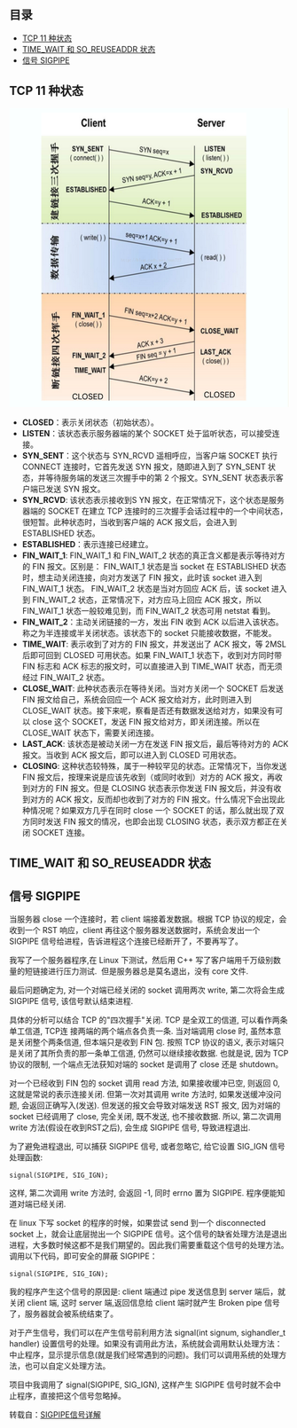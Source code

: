 ## 目录

- [TCP 11 种状态](#TCP-11-种状态)
- [TIME_WAIT 和 SO_REUSEADDR 状态](#TIME_WAIT-和-SO_REUSEADDR-状态)
- [信号 SIGPIPE](#信号-SIGPIPE)

## TCP 11 种状态

![](https://github.com/EthsonLiu/personal-notes/blob/master/_image/017.png)

- **CLOSED**：表示关闭状态（初始状态）。
- **LISTEN**：该状态表示服务器端的某个 SOCKET 处于监听状态，可以接受连接。
- **SYN_SENT**：这个状态与 SYN_RCVD 遥相呼应，当客户端 SOCKET 执行 CONNECT 连接时，它首先发送 SYN 报文，随即进入到了 SYN_SENT 状态，并等待服务端的发送三次握手中的第 2 个报文。SYN_SENT 状态表示客户端已发送 SYN 报文。
- **SYN_RCVD**: 该状态表示接收到S YN 报文，在正常情况下，这个状态是服务器端的 SOCKET 在建立 TCP 连接时的三次握手会话过程中的一个中间状态，很短暂。此种状态时，当收到客户端的 ACK 报文后，会进入到 ESTABLISHED 状态。
- **ESTABLISHED**：表示连接已经建立。
- **FIN_WAIT_1**: FIN_WAIT_1 和 FIN_WAIT_2 状态的真正含义都是表示等待对方的 FIN 报文。区别是： FIN_WAIT_1 状态是当 socket 在 ESTABLISHED 状态时，想主动关闭连接，向对方发送了 FIN 报文，此时该 socket 进入到 FIN_WAIT_1 状态。 FIN_WAIT_2 状态是当对方回应 ACK 后，该 socket 进入到 FIN_WAIT_2 状态，正常情况下，对方应马上回应 ACK 报文，所以 FIN_WAIT_1 状态一般较难见到，而 FIN_WAIT_2 状态可用 netstat 看到。
- **FIN_WAIT_2**：主动关闭链接的一方，发出 FIN 收到 ACK 以后进入该状态。称之为半连接或半关闭状态。该状态下的 socket 只能接收数据，不能发。
- **TIME_WAIT**: 表示收到了对方的 FIN 报文，并发送出了 ACK 报文，等 2MSL 后即可回到 CLOSED 可用状态。如果 FIN_WAIT_1 状态下，收到对方同时带 FIN 标志和 ACK 标志的报文时，可以直接进入到 TIME_WAIT 状态，而无须经过 FIN_WAIT_2 状态。
- **CLOSE_WAIT**: 此种状态表示在等待关闭。当对方关闭一个 SOCKET 后发送 FIN 报文给自己，系统会回应一个 ACK 报文给对方，此时则进入到 CLOSE_WAIT 状态。接下来呢，察看是否还有数据发送给对方，如果没有可以 close 这个 SOCKET，发送 FIN 报文给对方，即关闭连接。所以在 CLOSE_WAIT 状态下，需要关闭连接。
- **LAST_ACK**: 该状态是被动关闭一方在发送 FIN 报文后，最后等待对方的 ACK 报文。当收到 ACK 报文后，即可以进入到 CLOSED 可用状态。
- **CLOSING**: 这种状态较特殊，属于一种较罕见的状态。正常情况下，当你发送 FIN 报文后，按理来说是应该先收到（或同时收到）对方的 ACK 报文，再收到对方的 FIN 报文。但是 CLOSING 状态表示你发送 FIN 报文后，并没有收到对方的 ACK 报文，反而却也收到了对方的 FIN 报文。什么情况下会出现此种情况呢？如果双方几乎在同时 close 一个 SOCKET 的话，那么就出现了双方同时发送 FIN 报文的情况，也即会出现 CLOSING 状态，表示双方都正在关闭 SOCKET 连接。

## TIME_WAIT 和 SO_REUSEADDR 状态

## 信号 SIGPIPE

当服务器 close 一个连接时，若 client 端接着发数据。根据 TCP 协议的规定，会收到一个 RST 响应，client 再往这个服务器发送数据时，系统会发出一个 SIGPIPE 信号给进程，告诉进程这个连接已经断开了，不要再写了。

我写了一个服务器程序,在 Linux 下测试，然后用 C++ 写了客户端用千万级别数量的短链接进行压力测试.  但是服务器总是莫名退出，没有 core 文件.

最后问题确定为, 对一个对端已经关闭的 socket 调用两次 write, 第二次将会生成 SIGPIPE 信号, 该信号默认结束进程.

具体的分析可以结合 TCP 的"四次握手"关闭. TCP 是全双工的信道, 可以看作两条单工信道, TCP连 接两端的两个端点各负责一条. 当对端调用 close 时, 虽然本意是关闭整个两条信道, 但本端只是收到 FIN 包. 按照 TCP 协议的语义, 表示对端只是关闭了其所负责的那一条单工信道, 仍然可以继续接收数据. 也就是说, 因为 TCP 协议的限制, 一个端点无法获知对端的 socket 是调用了 close 还是 shutdown。

对一个已经收到 FIN 包的 socket 调用 read 方法, 如果接收缓冲已空, 则返回 0, 这就是常说的表示连接关闭. 但第一次对其调用 write 方法时, 如果发送缓冲没问题, 会返回正确写入(发送). 但发送的报文会导致对端发送 RST 报文, 因为对端的 socket 已经调用了 close, 完全关闭, 既不发送, 也不接收数据. 所以, 第二次调用 write 方法(假设在收到RST之后), 会生成 SIGPIPE 信号, 导致进程退出.

为了避免进程退出, 可以捕获 SIGPIPE 信号, 或者忽略它, 给它设置 SIG_IGN 信号处理函数:

```
signal(SIGPIPE, SIG_IGN);
```

这样, 第二次调用 write 方法时, 会返回 -1, 同时 errno 置为 SIGPIPE. 程序便能知道对端已经关闭.

在 linux 下写 socket 的程序的时候，如果尝试 send 到一个 disconnected socket 上，就会让底层抛出一个 SIGPIPE 信号。这个信号的缺省处理方法是退出进程，大多数时候这都不是我们期望的。因此我们需要重载这个信号的处理方法。调用以下代码，即可安全的屏蔽 SIGPIPE：

```
signal(SIGPIPE, SIG_IGN);
```

我的程序产生这个信号的原因是: client 端通过 pipe 发送信息到 server 端后，就关闭 client 端, 这时 server 端,返回信息给 client 端时就产生 Broken pipe 信号了，服务器就会被系统结束了。

对于产生信号，我们可以在产生信号前利用方法 signal(int signum, sighandler_t handler) 设置信号的处理。如果没有调用此方法，系统就会调用默认处理方法：中止程序，显示提示信息(就是我们经常遇到的问题)。我们可以调用系统的处理方法，也可以自定义处理方法。 

项目中我调用了 signal(SIGPIPE, SIG_IGN), 这样产生 SIGPIPE 信号时就不会中止程序，直接把这个信号忽略掉。

转载自：[SIGPIPE信号详解](https://blog.csdn.net/lmh12506/article/details/8457772)
